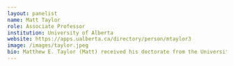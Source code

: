 ```yaml
---
layout: panelist
name: Matt Taylor
role: Associate Professor
institution: University of Alberta
website: https://apps.ualberta.ca/directory/person/mtaylor3
image: /images/taylor.jpeg
bio: Matthew E. Taylor (Matt) received his doctorate from the University of Texas at Austin in the summer of 2008, supervised by Peter Stone. He then completed a two-year postdoctoral research position at the University of Southern California with Milind Tambe and spent 2.5 years as an assistant professor at Lafayette College. He was then an assistant professor at Washington State University where he held the Allred Distinguished Professorship in Artificial Intelligence. In 2017, he temporarily left academia to help start an artificial intelligence lab in Edmonton, Alberta, with Borealis AI, the artificial intelligence research lab for the Royal Bank of Canada, where, among other things, he contributed to a deployed reinforcement learning agent for stock trading. He is now a tenured associate professor in computer science at the University of Alberta, a Fellow-in-Residence at the Alberta Machine Intelligence Institute, and remains an adjunct professor at Washington State University. He has been a PI or co-PI on over $7M USD in competitively awarded research funding from federal, state, and industrial sources, including a National Science Foundation CAREER award and a Canada CIFAR AI Chair. He has (co-)supervised 7 graduated PhD students and 5 MS students in the Intelligent Robot Learning Lab, as well as published over 120 peer-reviewed papers in conferences and journals. His current fundamental and applied research interests are in reinforcement learning, human-in-the-loop AI, multi-agent systems, and robotics.
---
```

